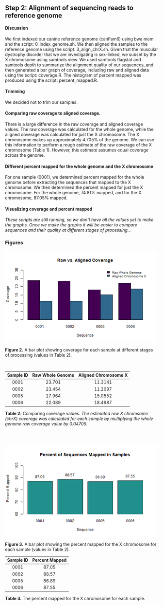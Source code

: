 ## Step 2: Alignment of sequencing reads to reference genome

#### Discussion

We first indexed our canine reference genome (canFam6) using bwa mem and the script: 0_index_genome.sh. We then aligned the samples to the reference genome using the script: 3_align_chrX.sh. Given that the muscular dystrophy disorder that we are investigating is sex-linked, we subset by the X chromosome using samtools view. We used samtools flagstat and samtools depth to summarize the alignment quality of our sequences, and then generated a bar graph of coverage, including raw and aligned data using the script: coverage.R. The histogram of percent mapped was produced using the script: percent_mapped.R.

#### Trimming

We decided not to trim our samples.

#### Comparing raw coverage to aligned coverage.

There is a large difference in the raw coverage and aligned coverage values. The raw coverage was calculated for the whole genome, while the aligned coverage was calculated for just the X chromosome. The X chromosome makes up approximately 4.705% of the genome. We can use this information to perform a rough estimate of the raw coverage of the X chromosome (Table 1). However, this estimate assumes equal coverage across the genome.  

#### Different percent mapped for the whole genome and the X chromosome

For one sample (0001), we determined percent mapped for the whole genome before extracting the sequences that mapped to the X chromosome. We then determined the percent mapped for just the X chromosome. For the whole genome, 74.81% mapped, and for the X chromosome, 87.05% mapped.

#### Visualizing coverage and percent mapped

_These scripts are still running, so we don't have all the values yet to make the graphs. Once we make the graphs it will be easier to compare sequences and their quality at different stages of processing.__

### Figures

<img src="analysis/0_figures/2_coverage.png"  alt="Coverage Bar Graph">  

__Figure 2.__ A bar plot showing coverage for each sample at different stages of processing (values in Table 2).  

<br>

| Sample ID | Raw Whole Genome | Aligned Chromosome X |
|:---------:|:----------------:|:--------------------:|
|   0001    |      23.701      |       11.3141        |
|   0002    |      23.454      |       11.2097        |
|   0005    |      17.964      |       15.0552        |
|   0006    |      22.089      |       18.4987        |

__Table 2.__ Comparing coverage values. _The estimated raw X chromsome (chrX) coverage was calculated for each sample by multiplying the whole genome raw coverage value by 0.04705._  

<br><br>
  
<img src="analysis/0_figures/percent_mapped.png"  alt="Percent Mapped Histogram">

__Figure 3.__ A bar plot showing the percent mapped for the X chromosome for each sample (values in Table 2).  

| Sample ID | Percent Mapped |
|:---------:|:--------------:|
|   0001    |     87.05      |
|   0002    |     88.57      |
|   0005    |     86.89      |
|   0006    |     87.55      |

__Table 3.__ The percent mapped for the X chromosome for each sample.  
